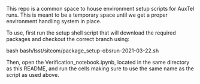 This repo is a common space to house environment setup scripts for AuxTel runs. This is meant to be a temporary space until we get a proper environment handling system in place.

To use, first run the setup shell script that will download the required packages and checkout the correct branch using:

bash bash/lsst/sitcom/package_setup-obsrun-2021-03-22.sh 

Then, open the Verification_notebook.ipynb, located in the same directory as this README, and run the cells making sure to use the same name as the script as used above.

